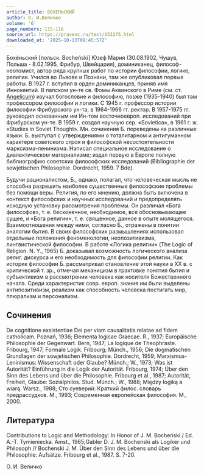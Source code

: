 ```yaml
---
article_title: БОХЕНЬСКИЙ
author: О. И.Величко
volume: '6'
page_numbers: 115-116
source_url: https://pravenc.ru/text/153275.html
downloaded_at: '2025-10-13T09:45:57Z'
---
```


Бохéньский [польск. Bocheński] Юзеф Мария (30.08.1902, Чушув, Польша - 8.02.1995, Фрибур, Швейцария), доминиканец, философ-неотомист, автор ряда крупных работ по истории философии, логике, религии. Учился во Львове и Познани, там же опубликовал первые работы. В 1927 г. вступил в орден доминиканцев, приняв имя Иннокентий. В папском ун-те св. Фомы Аквинского в Риме (см. ст. [Angelicum](https://pravenc.ru/text/Angelicum.html)) изучал богословие и философию, позже (1935-1940) был там профессором философии и логики. С 1945 г. профессор истории философии Фрибурского ун-та, в 1964-1966 гг. ректор. В 1957-1975 гг. руководил основанным им Ин-том восточноевроп. исследований при Фрибурском ун-те. В 1959 г. создал научную сер. «Sovietica», в 1961 г. ж. «Studies in Soviet Thought». Мн. сочинения Б. переведены на различные языки. Б. выступал с утверждениями о тоталитарном и антигуманном характере советского строя и философской несостоятельности марксизма-ленинизма. Написал специальное исследование о диалектическом материализме; издал первую в Европе полную библиографию советских философских исследований (Bibliographie der sowjetischen Philosophie. Dordrecht, 1959. 7 Bde).

Будучи рационалистом, Б., однако, полагал, что человеческая мысль не способна разрешить наиболее существенные философские проблемы без помощи веры. Религия, по его мнению, должна быть включена в контекст философских и научных исследований и предопределять исходную установку рассмотрения проблемы. Он различал «Бога философов», т. е. бесконечное, необходимое, все обосновывающее сущее, и «Бога религии», т. е. священное, данное в опыте молящегося. Взаимоотношения между ними, согласно Б., отражены в понятии аналогии бытия. В своих философских размышлениях использовал отдельные положения феноменологии, неопозитивизма, лингвистической философии. В работе «Логика религии» (The Logic of Religion. N. Y., 1965) Б. доказывал возможность логического анализа религ. дискурса и его необходимость для философии религии. Как историк философии Б. рассматривал становление этой науки в ХХ в. с критической т. зр., отмечая механицизм в трактовке понятия бытия и субъективизм в рассмотрении человека как носителя Божественного начала. Среди характеристик совр. европ. знания им были выделены антипозитивизм, реализм как способность человека постигать мир, плюрализм и персонализм.

## Сочинения

De cognitione exsistentiae Dei per viam causalitatis relatae ad fidem catholicam. Poznań, 1936; Elementa logicae Graecae. R., 1937; Europäische Philosophie der Gegenwart. Bern, 1947; La logique de Theophraste. Fribourg, 1947; Formale Logik. Fribourg; Münch., 1956; Die dogmatischen Grundlagen der sowjetischen Philosophie. Dordrecht, 1959; Marxismus-Leninismus: Wissenschaft oder Glaube? Münch.; W., 1973; Was ist Autorität? Einführung in die Logik der Autorität. Fribourg, 1974; Über den Sinn des Lebens und über die Philosophie. Fribourg et al., 1987; Autorität, Freiheit, Glaube: Sozialphilos. Stud. Münch.; W., 1988; Między logiką a wiarą. Warsz., 1988; Сто суеверий: Краткий филос. словарь предрассудков. М., 1993; Современная европейская философия. М., 2000.

## Литература

Contributions to Logic and Methodology: In Honor of J. M. Bocheński / Ed. A.-T. Tymieniecka. Amst., 1965;Gabler D. J. M. Bochenski als Logiker und Philosoph // Bochenski J. M. Über den Sinn des Lebens und über die Philosophie: Aufsätze. Fribourg et al., 1987. S. 7-20.

О. И.  Величко
